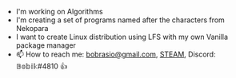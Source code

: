 - I'm working on Algorithms
- I'm creating a set of programs named after the characters from Nekopara
- I want to create Linux distribution using LFS with my own Vanilla package manager
- 📫 How to reach me: bobrasio@gmail.com, [STEAM](https://steamcommunity.com/id/pibux), Discord: 𝔹𝕠𝕓𝕚𝕜#4810 👍
